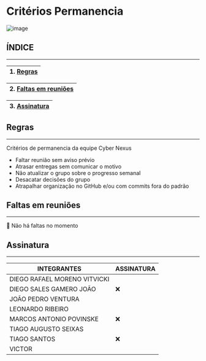 # Critérios Permanencia
<html>
<body>

![image](https://github.com/user-attachments/assets/d934addd-3b30-4a1c-b168-fb32dc906470)

## **ÍNDICE**
_______________________________________________________________________________

| 1. [Regras](#REGRAS) |
|:-------:|

|2. [Faltas em  reuniões](#FALTAS) |
|:-------:|

|3. [Assinatura](#ASSINATURA) |
|:-------:|


##  <a name="REGRAS"></a> **Regras**
_______________________________________________________________________________

Critérios de permanencia da equipe Cyber Nexus
- Faltar reunião sem aviso prévio
- Atrasar entregas sem comunicar o motivo
- Não atualizar o grupo sobre o progresso semanal
- Desacatar decisões do grupo
- Atrapalhar organização no GitHub e/ou com commits fora do padrão



## <a name="FALTAS"></a> **Faltas em  reuniões** 
_______________________________________________________________________________

:date: Não há faltas no momento


## <a name="ASSINATURA"></a> **Assinatura** 
_______________________________________________________________________________

| **INTEGRANTES**| **ASSINATURA**|
|-------|--------|
| DIEGO RAFAEL MORENO VITVICKI| |
| DIEGO SALES GAMERO JOÃO| ❌ |
|  JOÃO PEDRO VENTURA | | 
|  LEONARDO RIBEIRO | |
|  MARCOS ANTONIO POVINSKE | ❌ |
|  TIAGO AUGUSTO SEIXAS  | |
|  TIAGO SANTOS | ❌ |
|  VICTOR |  |

</body>
</html>
